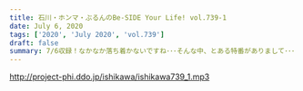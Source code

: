 ```yaml
---
title: 石川・ホンマ・ぶるんのBe-SIDE Your Life! vol.739-1
date: July 6, 2020
tags: ['2020', 'July 2020', 'vol.739']
draft: false
summary: 7/6収録！なかなか落ち着かないですね･･･そんな中、とある特番がありまして･･･
---
```


http://project-phi.ddo.jp/ishikawa/ishikawa739_1.mp3